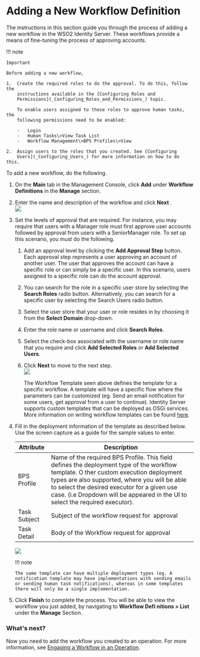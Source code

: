 # Adding a New Workflow Definition

The instructions in this section guide you through the process of adding
a new workflow in the WSO2 Identity Server. These workflows provide a
means of fine-tuning the process of approving accounts.

!!! note
    
    Important
    
    Before adding a new workflow,
    
    1.  Create the required roles to do the approval. To do this, follow the
        instructions available in the [Configuring Roles and
        Permissions](_Configuring_Roles_and_Permissions_) topic.
    
        To enable users assigned to these roles to approve human tasks, the
        following permissions need to be enabled:
    
        -   Login
        -   Human Tasks\>View Task List
        -   Workflow Management\>BPS Profiles\>View
    
    2.  Assign users to the roles that you created. See [Configuring
        Users](_Configuring_Users_) for more information on how to do this.
    

To add a new workflow, do the following.

1.  On the **Main** tab in the Management Console, click **Add** under
    **Workflow Definitions** in the **Manage** section.  
2.  Enter the name and description of the workflow and click **Next**
    .  
    ![]( ../../assets/img/103330289/103330292.png)
3.  Set the levels of approval that are required. For instance, you may
    require that users with a Manager role must first approve user
    accounts followed by approval from users with a SeniorManager role.
    To set up this scenario, you must do the following.

    1.  Add an approval level by clicking the **Add Approval Step**
        button. Each approval step represents a user approving an
        account of another user. The user that approves the account can
        have a specific role or can simply be a specific user. In this
        scenario, users assigned to a specific role can do the account
        approval.
    2.  You can search for the role in a specific user store by
        selecting the **Search Roles** radio button. Alternatively, you
        can search for a specific user by selecting the Search Users
        radio button.
    3.  Select the user store that your user or role resides in by
        choosing it from the **Select Domain** drop-down.
    4.  Enter the role name or username and click **Search Roles**.
    5.  Select the check-box associated with the username or role name
        that you require and click **Add Selected Roles** or **Add
        Selected Users**.
    6.  Click **Next** to move to the next step.  
        ![]( ../../assets/img/103330289/103330291.png)

          

        The Workflow Template seen above defines the template for a
        specific workflow. A template will have a specific flow where
        the parameters can be customized (eg. Send an email notification
        for some users, get approval from a user to continue). Identity
        Server supports custom templates that can be deployed as OSGi
        services. More information on writing workflow templates can be
        found [here](_Writing_a_Custom_Workflow_Template_).

4.  Fill in the deployment information of the template as described
    below. Use the screen capture as a guide for the sample values to
    enter.

    | Attribute    | Description                                                                                                                                                                                                                                                                                                            |
    |--------------|------------------------------------------------------------------------------------------------------------------------------------------------------------------------------------------------------------------------------------------------------------------------------------------------------------------------|
    | BPS Profile  | Name of the required BPS Profile. This field defines the deployment type of the workflow template. O ther custom execution deployment types are also supported, where you will be able to select the desired executor for a given use case. (i.e Dropdown will be appeared in the UI to select the required executor). |
    | Task Subject | Subject of the workflow request for  approval                                                                                                                                                                                                                                                                          |
    | Task Detail  | Body of the Workflow request for approval                                                                                                                                                                                                                                                                              |

    ![]( ../../assets/img/103330289/103330290.png) 

    !!! note
    
        The same template can have multiple deployment types (eg. A
        notification template may have implementations with sending emails
        or sending human task notifications), whereas in some templates
        there will only be a single implementation.
    

5.  Click **Finish** to complete the process. You will be able to view
    the workflow you just added, by navigating to **Workflow Defi
    **nitions** \> List** under the **Manage** Section.

### What's next?

Now you need to add the workflow you created to an operation. For more
information, see [Engaging a Workflow in an
Operation](_Engaging_a_Workflow_in_an_Operation_).

